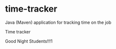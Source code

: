 # time-tracker
Java (Maven) application for tracking time on the job

Time tracker

Good Night Students!!!1
